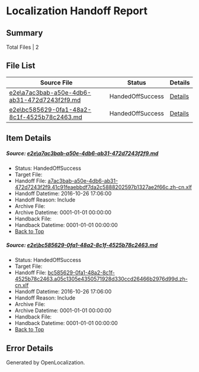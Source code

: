 # <a name='report-top'></a> Localization Handoff Report

## Summary
 Total Files | 2

## File List
 Source File | Status | Details 
 ----------- | ------ | ------- 
 [e2e\a7ac3bab-a50e-4db6-ab31-472d7243f2f9.md](https://github.com/OpenLocalizationTestOrg/ol-test0/blob/c0b72472de9be206aa0aafd2bdd4ab85b44bf90c/e2e/a7ac3bab-a50e-4db6-ab31-472d7243f2f9.md) | HandedOffSuccess | [Details](#3dbd5a4a647a9a2fb57125a56b58971626358f192)
 [e2e\bc585629-0fa1-48a2-8c1f-4525b78c2463.md](https://github.com/OpenLocalizationTestOrg/ol-test0/blob/c0b72472de9be206aa0aafd2bdd4ab85b44bf90c/e2e/bc585629-0fa1-48a2-8c1f-4525b78c2463.md) | HandedOffSuccess | [Details](#daacb58e80a8e2fdc16c2a6f98789dca57a170603)

## Item Details
##### <a name='3dbd5a4a647a9a2fb57125a56b58971626358f192'></a> Source: [e2e\a7ac3bab-a50e-4db6-ab31-472d7243f2f9.md](https://github.com/OpenLocalizationTestOrg/ol-test0/blob/c0b72472de9be206aa0aafd2bdd4ab85b44bf90c/e2e/a7ac3bab-a50e-4db6-ab31-472d7243f2f9.md)
* Status: HandedOffSuccess
* Target File: 
* Handoff File: [a7ac3bab-a50e-4db6-ab31-472d7243f2f9.41c91feaebbdf7da2c5888202597b1327ae2f66c.zh-cn.xlf](https://github.com/OpenLocalizationTestOrg/ol-test0-handoff/blob/29b855806ea69e260d3e273fd0b8a182fdf8e224/ol-handoff/OpenLocalizationTestOrg/ol-test0-zhcn/shujia/ht/a7ac3bab-a50e-4db6-ab31-472d7243f2f9.41c91feaebbdf7da2c5888202597b1327ae2f66c.zh-cn.xlf)
* Handoff Datetime: 2016-10-26 17:06:00
* Handoff Reason: Include
* Archive File: 
* Archive Datetime: 0001-01-01 00:00:00
* Handback File: 
* Handback Datetime: 0001-01-01 00:00:00
* [Back to Top](#report-top)

##### <a name='daacb58e80a8e2fdc16c2a6f98789dca57a170603'></a> Source: [e2e\bc585629-0fa1-48a2-8c1f-4525b78c2463.md](https://github.com/OpenLocalizationTestOrg/ol-test0/blob/c0b72472de9be206aa0aafd2bdd4ab85b44bf90c/e2e/bc585629-0fa1-48a2-8c1f-4525b78c2463.md)
* Status: HandedOffSuccess
* Target File: 
* Handoff File: [bc585629-0fa1-48a2-8c1f-4525b78c2463.a05c1305e4350571928d330ccd26466b2976d99d.zh-cn.xlf](https://github.com/OpenLocalizationTestOrg/ol-test0-handoff/blob/29b855806ea69e260d3e273fd0b8a182fdf8e224/ol-handoff/OpenLocalizationTestOrg/ol-test0-zhcn/shujia/ht/bc585629-0fa1-48a2-8c1f-4525b78c2463.a05c1305e4350571928d330ccd26466b2976d99d.zh-cn.xlf)
* Handoff Datetime: 2016-10-26 17:06:00
* Handoff Reason: Include
* Archive File: 
* Archive Datetime: 0001-01-01 00:00:00
* Handback File: 
* Handback Datetime: 0001-01-01 00:00:00
* [Back to Top](#report-top)


## Error Details

Generated by OpenLocalization.
